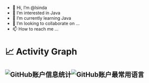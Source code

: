 - 👋 Hi, I’m @lsinda
- 👀 I’m interested in Java
- 🌱 I’m currently learning Java
- 💞️ I’m looking to collaborate on ...
- 📫 How to reach me ...


# 📈 Activity Graph
![GitHub账户信息统计](https://github-stats.ubrong.com/api?username=lsinda&show_icons=true&theme=tokyonight)![GitHub账户最常用语言](https://github-stats.ubrong.com/api/top-langs/?username=lsinda&layout=compact&theme=tokyonight)
---
